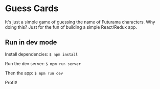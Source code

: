 # Guess Cards

It's just a simple game of guessing the name of Futurama characters. Why doing this? Just for the fun of building a simple React/Redux app.

## Run in dev mode
Install dependencies:
  `$ npm install`

Run the dev server:
  `$ npm run server`

Then the app:
  `$ npm run dev`

Profit!
